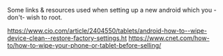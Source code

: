 Some links & resources used when setting up a new android which you -don't- wish to root.

https://www.cio.com/article/2404550/tablets/android-how-to--wipe-device-clean--restore-factory-settings.ht
https://www.cnet.com/how-to/how-to-wipe-your-phone-or-tablet-before-selling/

